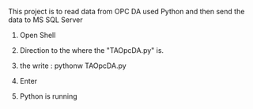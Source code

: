 This project is to read data from OPC DA used Python and then send the data to MS SQL Server

1) Open Shell

2) Direction to the <PATH> where the "TAOpcDA.py" is.

3) the write : pythonw TAOpcDA.py

4) Enter

5) Python is running